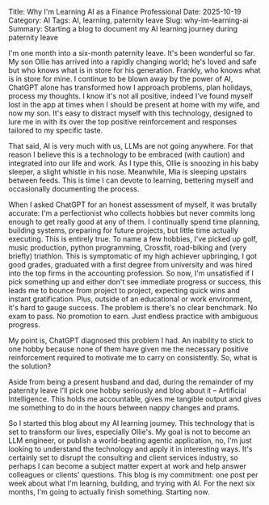 Title: Why I'm Learning AI as a Finance Professional
Date: 2025-10-19
Category: AI
Tags: AI, learning, paternity leave
Slug: why-im-learning-ai
Summary: Starting a blog to document my AI learning journey during paternity leave

I'm one month into a six-month paternity leave. It's been wonderful so far. My son Ollie has arrived into a rapidly changing world; he's loved and safe but who knows what is in store for his generation. Frankly, who knows what is in store for mine. I continue to be blown away by the power of AI, ChatGPT alone has transformed how I approach problems, plan holidays, process my thoughts. I know it's not all positive, indeed I've found myself lost in the app at times when I should be present at home with my wife, and now my son. It's easy to distract myself with this technology, designed to lure me in with its over the top positive reinforcement and responses tailored to my specific taste.

That said, AI is very much with us, LLMs are not going anywhere. For that reason I believe this is a technology to be embraced (with caution) and integrated into our life and work. As I type this, Ollie is snoozing in his baby sleeper, a slight whistle in his nose. Meanwhile, Mia is sleeping upstairs between feeds. This is time I can devote to learning, bettering myself and occasionally documenting the process.

When I asked ChatGPT for an honest assessment of myself, it was brutally accurate: I'm a perfectionist who collects hobbies but never commits long enough to get really good at any of them. I continually spend time planning, building systems, preparing for future projects, but little time actually executing. This is entirely true. To name a few hobbies, I've picked up golf, music production, python programming, Crossfit, road-biking and (very briefly) triathlon. This is symptomatic of my high achiever upbringing, I got good grades, graduated with a first degree from university and was hired into the top firms in the accounting profession. So now, I'm unsatisfied if I pick something up and either don't see immediate progress or success, this leads me to bounce from project to project, expecting quick wins and instant gratification. Plus, outside of an educational or work environment, it's hard to gauge success. The problem is there's no clear benchmark. No exam to pass. No promotion to earn. Just endless practice with ambiguous progress.

My point is, ChatGPT diagnosed this problem I had. An inability to stick to one hobby because none of them have given me the necessary positive reinforcement required to motivate me to carry on consistently. So, what is the solution?

Aside from being a present husband and dad, during the remainder of my paternity leave I'll pick one hobby seriously and blog about it – Artificial Intelligence. This holds me accountable, gives me tangible output and gives me something to do in the hours between nappy changes and prams.

So I started this blog about my AI learning journey. This technology that is set to transform our lives, especially Ollie's. My goal is not to become an LLM engineer, or publish a world-beating agentic application, no, I'm just looking to understand the technology and apply it in interesting ways. It's certainly set to disrupt the consulting and client services industry, so perhaps I can become a subject matter expert at work and help answer colleagues or clients' questions. This blog is my commitment: one post per week about what I'm learning, building, and trying with AI. For the next six months, I'm going to actually finish something. Starting now.